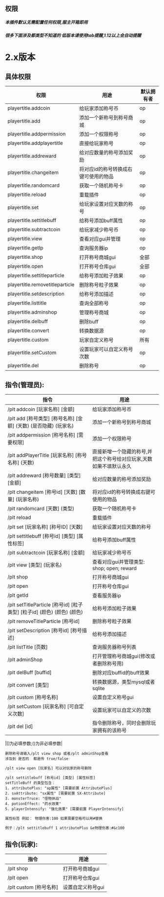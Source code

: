 <!-- docs/PlayerTitle/zh_CN/command.md -->

## 权限
##### 本插件默认无需配置任何权限,服主开箱即用
##### 很多下面涉及都类型不知道的 低版本请使用tab提醒,1.12以上会自动提醒

# 2.x版本

## 具体权限
|  权限 | 用途  | 默认拥有者 |
| ------------ | ------------ | ------------ |
| playertitle.addcoin  | 给玩家添加称号币  | op |
| playertitle.add  | 添加一个新称号到称号商城 | op |
| playertitle.addpermission  | 添加一个权限称号 | op |
| playertitle.addplayertitle  | 直接给玩家称号 | op |
| playertitle.addreward  | 给对应数量的称号添加奖励 | op |
| playertitle.changeitem  | 将对应id的称号转换成右键可使用的物品 | op |
| playertitle.randomcard  | 获取一个随机称号卡 | op |
| playertitle.reload  | 重载插件 | op |
| playertitle.set  | 给玩家设置对应天数的称号 | op |
| playertitle.settitlebuff  | 给称号添加buff属性 | op |
| playertitle.subtractcoin  | 给玩家减少称号币 | op |
| playertitle.view  | 查看对应gui并管理 | op |
| playertitle.getIp  | 查询服务器ip | op |
| playertitle.shop  | 打开称号商城gui | 全部 |
| playertitle.open  | 打开称号仓库gui | 全部 |
| playertitle.settitleparticle  | 给称号添加粒子效果 | op |
| playertitle.removetitleparticle  | 删除称号粒子效果 | op |
| playertitle.setdescription  | 给称号添加描述 | op |
| playertitle.listtitle  | 查询全部称号 | op |
| playertitle.adminshop  | 管理称号商城 | op |
| playertitle.delbuff  | 删除buff | op |
| playertitle.convert  | 转换数据源 | op |
| playertitle.custom| 玩家自定义称号 | 所有|
| playertitle.setCustom| 设置玩家可以自定义称号次数 |op|
| playertitle.del| 删除称号 |op|

## 指令(管理员):
|  指令 | 用途  |
| ------------ | ------------ |
| /plt addcoin [玩家名称] [金额] | 给玩家添加称号币  |
| /plt add [称号类型] [称号名称] [金额] (天数) (是否隐藏) (玩家名) | 添加一个新称号到称号商城 |
| /plt addpermission [称号名称] [需要权限]  | 添加一个权限称号 |
|/plt addPlayerTitle [玩家名称] [称号名称] (天数)  |直接新增一个隐藏的称号,并把这个称号给对应玩家,天数如果不填默认永久|
| /plt addreward [称号数量] [类型] [金额]  | 给对应数量的称号添加奖励 |
| /plt changeitem  [称号id] [天数] [数量] (玩家名称)   | 将对应id的称号转换成右键可使用的物品 |
| /plt randomcard [天数] (类型)  | 获取一个随机称号卡 | 
| /plt reload  | 重载插件 |
| /plt set [玩家名称] [称号ID] [天数] | 给玩家设置对应天数的称号 |
| /plt settitlebuff [称号id] [类型] [属性标签]   | 给称号添加buff属性 |
| /plt subtractcoin [玩家名称] [金额]  | 给玩家减少称号币 | 
| /plt view [类型] (玩家名)   | 查看对应gui并管理类型: shop; open;  reward|
| /plt shop  | 打开称号商城gui | 
| /plt open  | 打开称号仓库gui | 
| /plt getId  | 查看服务器ip | 
|/plt setTitleParticle [称号id] [粒子类型] [粒子id] (颜色) (颜色) (颜色)|给称号添加粒子效果|
|/plt removeTitleParticle [称号id]|删除称号粒子效果|
| /plt setDescription [称号id] [称号描述] | 给称号添加描述|
| /plt listTitle [页数]   | 查询服务器称号列表  |
| /plt adminShop   |  打开管理称号商城gui(修改或者删除称号用) |
| /plt delBuff [buffid]   |  删除对应buffid的buff效果 |
|/plt convert [类型] | 转换数据源，类型mysql或者sqlite|
|/plt custom [称号名称]| 设置自定义称号gui |
|/plt setCustom [玩家名称] [可自定义次数] | 设置玩家可以自定义的次数 |
|/plt del [id] | 指令删除称号，同时会删除玩家拥有的该称号 |

|[]为必填参数;()为非必填参数|

```
删除称号请输入/plt view shop 或者/plt adminShop查看
涉及到 是否的  都是传 true/false

/plt view open [玩家名] 可以对玩家的称号删除

/plt settitlebuff [称号id] [类型] [属性标签]
setTitleBuff 的类型包含：
1. attributePlus: "ap属性" [需要前置 AttributePlus]
2. sxAttribute: "sx属性" [需要前置 SX-Attribute]
3. monsterTruce: "怪物休战" 
4. potionEffect: "药水效果"
5. playerIntensify: "强化效果" [需要前置 PlayerIntensify]

属性标签 例如： 物理伤害:100 如果需要空格可以用#替换

例子：/plt settitlebuff 1 attributePlus &e物理伤害:#&c100
```

## 指令(玩家):
|  指令 | 用途  |
| ------------ | ------------ |
| /plt shop   |  打开称号商城gui |
| /plt open    |  打开称号仓库gui |
|/plt custom [称号名称]| 设置自定义称号gui |